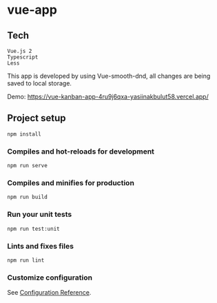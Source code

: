 # vue-app

## Tech
```
Vue.js 2
Typescript
Less
```

This app is developed by using Vue-smooth-dnd, all changes are being saved to local storage.

Demo: https://vue-kanban-app-4ru9j6qxa-yasiinakbulut58.vercel.app/

## Project setup
```
npm install
```

### Compiles and hot-reloads for development
```
npm run serve
```

### Compiles and minifies for production
```
npm run build
```

### Run your unit tests
```
npm run test:unit
```

### Lints and fixes files
```
npm run lint
```

### Customize configuration
See [Configuration Reference](https://cli.vuejs.org/config/).
